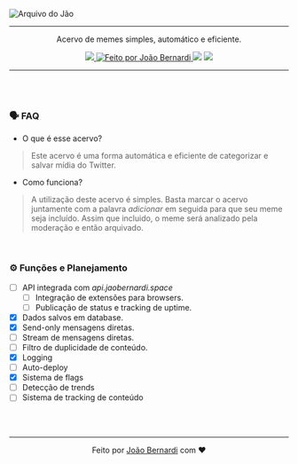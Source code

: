 ![Arquivo do Jão](assets/arquivo_do_jão_bg.png)
<hr>
<p align="center">Acervo de memes simples, automático e eficiente.</p>
<p align="center">
    <a href="https://twitter.com/intent/follow?screen_name=arquivodojao">
        <img src="https://img.shields.io/badge/follow-@arquivodojao-39013C?style=plastic&logo=twitter&logoColor=white&style=flat">
    </a>
    <a href="https://twitter.com/jaobernard">
        <img alt="Feito por João Bernardi" src="https://img.shields.io/badge/feito%20por-%40jaobernard-39013C">
    </a>
    <a>
        <img src="https://img.shields.io/github/last-commit/jaobernardi/acervo?color=39013C">
    </a>
    <a>
        <img src="https://img.shields.io/github/license/jaobernardi/acervo?color=39013C">
    </a>
</p>
<hr><br><br>

### 🗣 FAQ
- O que é esse acervo?
> Este acervo é uma forma automática e eficiente de categorizar e salvar mídia do Twitter.

- Como funciona?
> A utilização deste acervo é simples. Basta marcar o acervo juntamente com a palavra *adicionar* em seguida para que seu meme seja incluído. Assim que incluido, o meme será analizado pela moderação e então arquivado.

<br>

### ⚙️ Funções e Planejamento
- [ ] API integrada com *api.jaobernardi.space*
    * [ ] Integração de extensões para browsers.
    * [ ] Publicação de status e tracking de uptime.
- [x] Dados salvos em database.
- [x] Send-only mensagens diretas.
- [ ] Stream de mensagens diretas.
- [ ] Filtro de duplicidade de conteúdo.
- [x] Logging
- [ ] Auto-deploy
- [x] Sistema de flags
- [ ] Detecção de trends 
- [ ] Sistema de tracking de conteúdo

<br>
<br>
<hr>
<p align="center">
Feito por <a href="https://twitter.com/jaobernard">João Bernardi</a> com ❤️
</p>